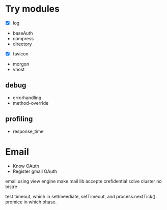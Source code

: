 # Try modules 
 * [x] log
 * baseAuth
 * compress
 * directory
 * [x] favicon
 * morgon
 * vhost

## debug
 * errorhandling
 * method-override

## profiling
 * response_time

# Email
 * Know OAuth
 * Register gmail OAuth
 
 email using view engine
 make mail lib accepte crefidential
 solve cluster no bistre

 test timeout, which in setImeediate, setTimeout, and process.nextTick().
 promice in which phase.